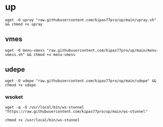 # up

````
wget -O upray "raw.githubusercontent.com/kipas77pro/up/main/upray.sh" && chmod +x upray
````
## vmes
````
wget -O menu-vmess "raw.githubusercontent.com/kipas77pro/up/main/menu-vmess.sh" && chmod +x menu-vmess
````

## udepe

````
wget -O udepe "raw.githubusercontent.com/kipas77pro/up/main/udepe" && chmod +x udepe
````
### wsoket

````
wget -q -O /usr/local/bin/ws-stunnel "https://raw.githubusercontent.com/kipas77pro/up/main/ws-stunnel"
````
````
chmod +x /usr/local/bin/ws-stunnel
````
